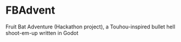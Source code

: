 # FBAdvent
Fruit Bat Adventure (Hackathon project), a Touhou-inspired bullet hell shoot-em-up written in Godot
